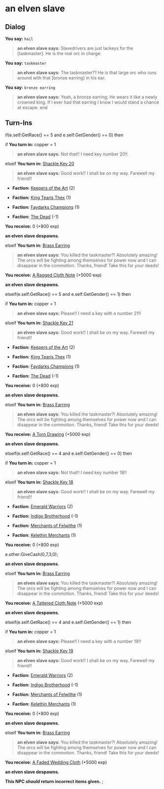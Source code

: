 # an elven slave
## Dialog

**You say:** `hail`



>**an elven slave says:** Slavedrivers are just lackeys for the [taskmaster]. He is the real orc in charge.

**You say:** `taskmaster`



>**an elven slave says:** The taskmaster?? He is that large orc who runs around with that [bronze earring] in his ear.

**You say:** `bronze earring`



>**an elven slave says:** Yeah, a bronze earring; He wears it like a newly crowned king. If I ever had that earring I know I would stand a chance at escape.
end

## Turn-Ins






if(e.self:GetRace() == 5 and e.self:GetGender() == 0) then 


if **You turn in:** copper = 1



>**an elven slave says:** Not that!! I need key number 20!!


elseif **You turn in:** [Shackle Key 20](/item/20020)



>**an elven slave says:** Good work!! I shall be on my way. Farewell my friend!!



* __Faction:__ [Keepers of the Art](/faction/275) (2)



* __Faction:__ [King Tearis Thex](/faction/279) (1)



* __Faction:__ [Faydarks Champions](/faction/246) (1)



* __Faction:__ [The Dead](/faction/239) (-1)



 **You receive:** 0 (+800 exp)



**an elven slave despawns.**


elseif **You turn in:** [Brass Earring](/item/10351)



>**an elven slave says:** You killed the taskmaster?!  Absolutely amazing! The orcs will be fighting among themselves for power now and I can disappear in the commotion. Thanks, friend! Take this for your deeds!



 **You receive:**  [A Ragged Cloth Note](/item/18901) (+5000 exp)



**an elven slave despawns.**




elseif(e.self:GetRace() == 5 and e.self:GetGender() == 1) then 


if **You turn in:** copper = 1



>**an elven slave says:** Please!! I need a key with a number 21!!


elseif **You turn in:** [Shackle Key 21](/item/20021)



>**an elven slave says:** Good work!! I shall be on my way. Farewell my friend!!



* __Faction:__ [Keepers of the Art](/faction/275) (2)



* __Faction:__ [King Tearis Thex](/faction/279) (1)



* __Faction:__ [Faydarks Champions](/faction/246) (1)



* __Faction:__ [The Dead](/faction/239) (-1)



 **You receive:** 0 (+800 exp)



**an elven slave despawns.**


elseif **You turn in:** [Brass Earring](/item/10351)



>**an elven slave says:** You killed the taskmaster?!  Absolutely amazing! The orcs will be fighting among themselves for power now and I can disappear in the commotion. Thanks, friend! Take this for your deeds!



 **You receive:**  [A Torn Drawing](/item/18902) (+5000 exp)



**an elven slave despawns.**




elseif(e.self:GetRace() == 4 and e.self:GetGender() == 0) then 


if **You turn in:** copper = 1



>**an elven slave says:** Not that!! I need key number 18!!


elseif **You turn in:** [Shackle Key 18](/item/20018)



>**an elven slave says:** Good work!! I shall be on my way. Farewell my friend!!



* __Faction:__ [Emerald Warriors](/faction/326) (2)



* __Faction:__ [Indigo Brotherhood](/faction/270) (-1)



* __Faction:__ [Merchants of Felwithe](/faction/325) (1)



* __Faction:__ [Kelethin Merchants](/faction/276) (1)



 **You receive:** 0 (+800 exp)



e.other:GiveCash(0,7,3,0);



**an elven slave despawns.**


elseif **You turn in:** [Brass Earring](/item/10351)



>**an elven slave says:** You killed the taskmaster?!  Absolutely amazing! The orcs will be fighting among themselves for power now and I can disappear in the commotion. Thanks, friend! Take this for your deeds!



 **You receive:**  [A Tattered Cloth Note](/item/18903) (+5000 exp)



**an elven slave despawns.**




elseif(e.self:GetRace() == 4 and e.self:GetGender() == 1) then 


if **You turn in:** copper = 1



>**an elven slave says:** Please!! I need a key with a number 19!!


elseif **You turn in:** [Shackle Key 19](/item/20019)



>**an elven slave says:** Good work!! I shall be on my way. Farewell my friend!!



* __Faction:__ [Emerald Warriors](/faction/326) (2)



* __Faction:__ [Indigo Brotherhood](/faction/270) (-1)



* __Faction:__ [Merchants of Felwithe](/faction/325) (1)



* __Faction:__ [Kelethin Merchants](/faction/276) (1)



 **You receive:** 0 (+800 exp)



**an elven slave despawns.**


elseif **You turn in:** [Brass Earring](/item/10351)



>**an elven slave says:** You killed the taskmaster?!  Absolutely amazing! The orcs will be fighting among themselves for power now and I can disappear in the commotion. Thanks, friend! Take this for your deeds!



 **You receive:**  [A Faded Wedding Cloth](/item/18904) (+5000 exp)



**an elven slave despawns.**




**This NPC *should* return incorrect items given.**
;